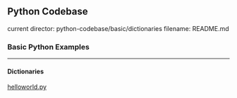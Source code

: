 ## Python Codebase

current director: python-codebase/basic/dictionaries
filename: README.md

### Basic Python Examples
----
#### Dictionaries

[helloworld.py](helloworld.py)
